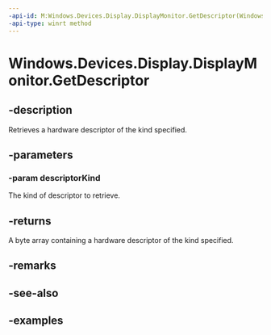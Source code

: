```yaml
---
-api-id: M:Windows.Devices.Display.DisplayMonitor.GetDescriptor(Windows.Devices.Display.DisplayMonitorDescriptorKind)
-api-type: winrt method
---
```


<!-- Method syntax.
public byte[] DisplayMonitor.GetDescriptor(DisplayMonitorDescriptorKind descriptorKind)
-->

# Windows.Devices.Display.DisplayMonitor.GetDescriptor

## -description
Retrieves a hardware descriptor of the kind specified.

## -parameters
### -param descriptorKind
The kind of descriptor to retrieve.

## -returns
A byte array containing a hardware descriptor of the kind specified.

## -remarks

## -see-also

## -examples

